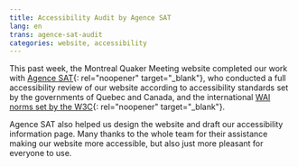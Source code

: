 ```yaml
---
title: Accessibility Audit by Agence SAT
lang: en
trans: agence-sat-audit
categories: website, accessibility
---
```

This past week, the Montreal Quaker Meeting website completed our work with [Agence SAT](https://agencesat.com/){: rel="noopener" target="_blank"}, who conducted a full accessibility review of our website according to accessibility standards set by the governments of Quebec and Canada, and the international [WAI norms set by the W3C](https://www.w3.org/WAI/standards-guidelines/fr){: rel="noopener" target="_blank"}.

Agence SAT also helped us design the website and draft our accessibility information page. Many thanks to the whole team for their assistance making our website more accessible, but also just more pleasant for everyone to use.
